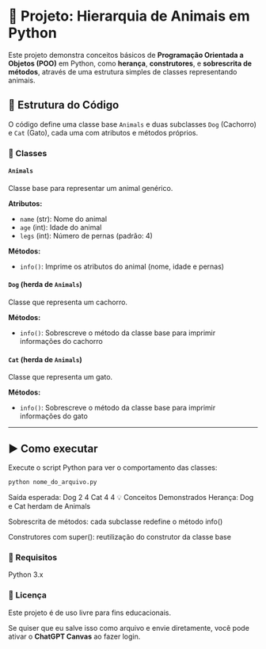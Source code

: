 # 🐾 Projeto: Hierarquia de Animais em Python

Este projeto demonstra conceitos básicos de **Programação Orientada a Objetos (POO)** em Python, como **herança**, **construtores**, e **sobrescrita de métodos**, através de uma estrutura simples de classes representando animais.

## 📁 Estrutura do Código

O código define uma classe base `Animals` e duas subclasses `Dog` (Cachorro) e `Cat` (Gato), cada uma com atributos e métodos próprios.

### 🧩 Classes

#### `Animals`
Classe base para representar um animal genérico.

**Atributos:**
- `name` (str): Nome do animal
- `age` (int): Idade do animal
- `legs` (int): Número de pernas (padrão: 4)

**Métodos:**
- `info()`: Imprime os atributos do animal (nome, idade e pernas)

#### `Dog` (herda de `Animals`)
Classe que representa um cachorro.

**Métodos:**
- `info()`: Sobrescreve o método da classe base para imprimir informações do cachorro

#### `Cat` (herda de `Animals`)
Classe que representa um gato.

**Métodos:**
- `info()`: Sobrescreve o método da classe base para imprimir informações do gato

---

## ▶️ Como executar

Execute o script Python para ver o comportamento das classes:

```bash
python nome_do_arquivo.py
```
Saída esperada:
Dog 2 4
Cat 4 4
💡 Conceitos Demonstrados
Herança: Dog e Cat herdam de Animals

Sobrescrita de métodos: cada subclasse redefine o método info()

Construtores com super(): reutilização do construtor da classe base

### 📌 Requisitos
Python 3.x

### 📄 Licença
Este projeto é de uso livre para fins educacionais.


Se quiser que eu salve isso como arquivo e envie diretamente, você pode ativar o **ChatGPT Canvas** ao fazer login.
